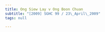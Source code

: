 ```yaml
---
title: Ong Siew Lay v Ong Boon Chuan
subtitle: "[2009] SGHC 99 / 23\_April\_2009"
tags: null

---
```


